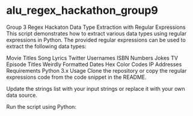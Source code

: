 # alu_regex_hackathon_group9

Group 3 Regex Hackaton Data Type Extraction with Regular Expressions
This script demonstrates how to extract various data types using regular expressions in Python. The provided regular expressions can be used to extract the following data types:

Movie Titles
Song Lyrics
Twitter Usernames
ISBN Numbers
Jokes
TV Episode Titles
Weirdly Formatted Dates
Hex Color Codes
IP Addresses
Requirements
Python 3.x
Usage
Clone the repository or copy the regular expressions code from the code snippet in the README.

Update the strings list with your input strings or replace it with your own data source.

Run the script using Python:

